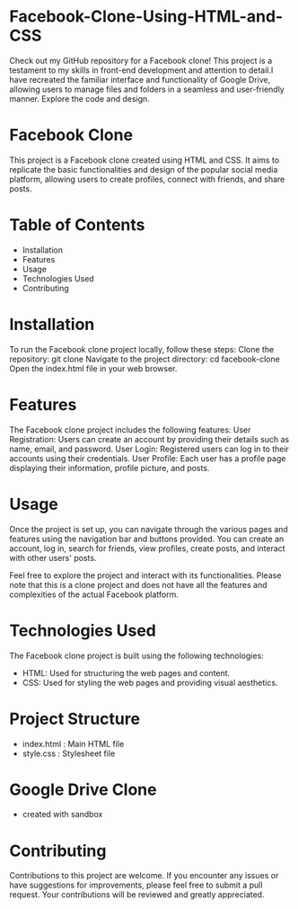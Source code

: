 # Facebook-Clone-Using-HTML-and-CSS
Check out my GitHub repository for a Facebook clone! This project is a testament to my skills in front-end development and attention to detail.I have recreated the familiar interface and functionality of Google Drive, allowing users to manage files and folders in a seamless and user-friendly manner. Explore the code and design.
# Facebook Clone
This project is a Facebook clone created using HTML and CSS. It aims to replicate the basic functionalities and design of the popular social media platform, allowing users to create profiles, connect with friends, and share posts.

# Table of Contents
* Installation
* Features
* Usage
* Technologies Used
* Contributing

# Installation
To run the Facebook clone project locally, follow these steps:
Clone the repository: git clone <repository-url>
Navigate to the project directory: cd facebook-clone
Open the index.html file in your web browser.

# Features
The Facebook clone project includes the following features:
User Registration: Users can create an account by providing their details such as name, email, and password.
User Login: Registered users can log in to their accounts using their credentials.
User Profile: Each user has a profile page displaying their information, profile picture, and posts.

# Usage
Once the project is set up, you can navigate through the various pages and features using the navigation bar and buttons provided. You can create an account, log in, search for friends, view profiles, create posts, and interact with other users' posts.

Feel free to explore the project and interact with its functionalities. Please note that this is a clone project and does not have all the features and complexities of the actual Facebook platform.

# Technologies Used
The Facebook clone project is built using the following technologies:
* HTML: Used for structuring the web pages and content.
* CSS: Used for styling the web pages and providing visual aesthetics.

# Project Structure
* index.html : Main HTML file
* style.css : Stylesheet file

# Google Drive Clone 
* created with sandbox

# Contributing
Contributions to this project are welcome. If you encounter any issues or have suggestions for improvements, please feel free to submit a pull request. Your contributions will be reviewed and greatly appreciated.



